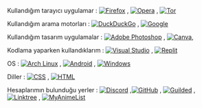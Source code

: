 Kullandığım tarayıcı uygulamar : [![Firefox](https://img.shields.io/badge/Firefox-FF7139?logo=Firefox&logoColor=white)](#) , [![Opera](https://img.shields.io/badge/Opera-FF1B2D?logo=Opera&logoColor=white)](#) , [![Tor](https://img.shields.io/badge/Tor-7D4698?logo=Tor-Browser&logoColor=white)](#)  

Kullandığım arama motorları : [![DuckDuckGo](https://img.shields.io/badge/DuckDuckGo-FF5722?logo=duckduckgo&logoColor=white)](#) , [![Google](https://img.shields.io/badge/Google-4285F4?logo=google&logoColor=white)](#)

Kullandığım tasarım uygulamalar : [![Adobe Photoshop](https://img.shields.io/badge/Adobe%20Photoshop-31A8FF?logo=Adobe%20Photoshop&logoColor=black)](#) , [![Canva](https://img.shields.io/badge/Canva-%2300C4CC.svg?&logo=Canva&logoColor=white)](#),

Kodlama yaparken kullandıklarım : [![Visual Studio](https://custom-icon-badges.demolab.com/badge/Visual%20Studio-5C2D91.svg?&logo=visual-studio&logoColor=white)](#) , [![Replit](https://img.shields.io/badge/Replit-F26207?logo=replit&logoColor=fff)](#)

OS : [![Arch Linux](https://img.shields.io/badge/Arch%20Linux-1793D1?logo=arch-linux&logoColor=fff)](#) , [![Android](https://img.shields.io/badge/Android-3DDC84?logo=android&logoColor=white)](#) , [![Windows](https://custom-icon-badges.demolab.com/badge/Windows-0078D6?logo=windows11&logoColor=white)](#) 

Diller : [![CSS](https://img.shields.io/badge/CSS-1572B6?logo=css3&logoColor=fff)](#) , [![HTML](https://img.shields.io/badge/HTML-%23E34F26.svg?logo=html5&logoColor=white)](#)

Hesaplarımın bulunduğu yerler : [![Discord](https://img.shields.io/badge/Discord-%235865F2.svg?&logo=discord&logoColor=white)](#) ,[![GitHub](https://img.shields.io/badge/GitHub-%23121011.svg?logo=github&logoColor=white)](#) , [![Guilded](https://img.shields.io/badge/Guilded-F5C400?logo=guilded&logoColor=000)](#) , [![Linktree](https://img.shields.io/badge/LinkTree-1de9b6?logo=linktree&logoColor=white)](#) , [![MyAnimeList](https://img.shields.io/badge/MyAnimeList-2E51A2?logo=myanimelist&logoColor=fff)](#) 
